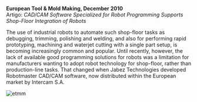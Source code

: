**European Tool & Mold Making, December 2010**
<br />Artigo: *CAD/CAM Software Specialized for Robot Programming Supports Shop-Floor Integration of Robots*

The use of industrial robots to automate such shop-floor tasks as debugging, trimming, polishing and welding, and also for performing rapid prototyping, machining and waterjet cutting with a single part setup, is becoming increasingly common and popular. Until recently, however, the lack of available good programming solutions for robots was a limitation for manufacturers wanting to adopt robot technology for shop-floor, rather than production-line tasks. That changed when Jabez Technologies developed Robotmaster CAD/CAM software, now distributed within the European market by Intercam S.A.

![etmm](/assets/images/success/etmm_dec2010.jpg)
